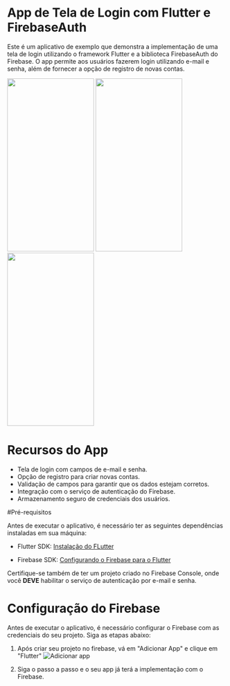 # App de Tela de Login com Flutter e FirebaseAuth

Este é um aplicativo de exemplo que demonstra a implementação de uma tela de login utilizando o framework Flutter e a biblioteca FirebaseAuth do Firebase. O app permite aos usuários fazerem login utilizando e-mail e senha, além de fornecer a opção de registro de novas contas.

<img src="https://firebasestorage.googleapis.com/v0/b/client-management-7f16f.appspot.com/o/Screenshot_20230616_183124.png?alt=media&token=19ff24dc-7f9a-4756-8c4f-7ac6060c09b7" data-canonical-src="https://gyazo.com/eb5c5741b6a9a16c692170a41a49c858.png" width="200" height="400" /> <img src="https://firebasestorage.googleapis.com/v0/b/client-management-7f16f.appspot.com/o/Screenshot_20230616_183411.png?alt=media&token=42692d6b-9d22-461c-8b88-4cd9d9843ab7" data-canonical-src="https://gyazo.com/eb5c5741b6a9a16c692170a41a49c858.png" width="200" height="400" /> <img src="https://firebasestorage.googleapis.com/v0/b/client-management-7f16f.appspot.com/o/Screenshot_20230616_183145.png?alt=media&token=776aa43c-5556-45a0-8792-29bd6c96277c" data-canonical-src="https://gyazo.com/eb5c5741b6a9a16c692170a41a49c858.png" width="200" height="400" />

# Recursos do App

* Tela de login com campos de e-mail e senha.
* Opção de registro para criar novas contas.
* Validação de campos para garantir que os dados estejam corretos.
* Integração com o serviço de autenticação do Firebase.
* Armazenamento seguro de credenciais dos usuários.

#Pré-requisitos

Antes de executar o aplicativo, é necessário ter as seguintes dependências instaladas em sua máquina:

* Flutter SDK: [Instalação do FLutter](https://docs.flutter.dev/get-started/install "Flutter")

* Firebase SDK:  [Configurando o Firebase para o Flutter](https://firebase.google.com/docs/flutter/setup?hl=pt-br&platform=ios "Firebase")

Certifique-se também de ter um projeto criado no Firebase Console, onde você **DEVE** habilitar o serviço de autenticação por e-mail e senha.

# Configuração do Firebase

Antes de executar o aplicativo, é necessário configurar o Firebase com as credenciais do seu projeto. Siga as etapas abaixo:

1. Após criar seu projeto no firebase, vá em  "Adicionar App" e clique em "Flutter" ![Adicionar app](https://firebasestorage.googleapis.com/v0/b/client-management-7f16f.appspot.com/o/seta.png?alt=media&token=40d6b1e9-21a5-4e28-98ae-fa716d9b441a)

2. Siga o passo a passo e o seu app já terá a implementação com o Firebase.
